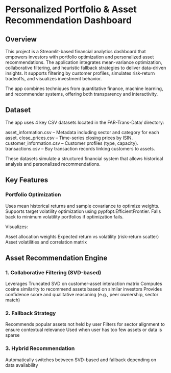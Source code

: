 # Personalized Portfolio & Asset Recommendation Dashboard


## Overview
This project is a Streamlit-based financial analytics dashboard that empowers investors with portfolio optimization and personalized asset recommendations. The application integrates mean-variance optimization, collaborative filtering, and heuristic fallback strategies to deliver data-driven insights. It supports filtering by customer profiles, simulates risk-return tradeoffs, and visualizes investment behavior.

The app combines techniques from quantitative finance, machine learning, and recommender systems, offering both transparency and interactivity.

## Dataset
The app uses 4 key CSV datasets located in the FAR-Trans-Data/ directory:

asset_information.csv – Metadata including sector and category for each asset.
close_prices.csv – Time-series closing prices by ISIN.
customer_information.csv – Customer profiles (type, capacity).
transactions.csv – Buy transaction records linking customers to assets.

These datasets simulate a structured financial system that allows historical analysis and personalized recommendations.


## Key Features
### Portfolio Optimization
Uses mean historical returns and sample covariance to optimize weights.
Supports target volatility optimization using pypfopt.EfficientFrontier.
Falls back to minimum volatility portfolios if optimization fails.

Visualizes:

Asset allocation weights
Expected return vs volatility (risk-return scatter)
Asset volatilities and correlation matrix

## Asset Recommendation Engine
### 1. Collaborative Filtering (SVD-based)
Leverages Truncated SVD on customer-asset interaction matrix
Computes cosine similarity to recommend assets based on similar investors
Provides confidence score and qualitative reasoning (e.g., peer ownership, sector match)

### 2. Fallback Strategy
Recommends popular assets not held by user
Filters for sector alignment to ensure contextual relevance
Used when user has too few assets or data is sparse

### 3. Hybrid Recommendation
Automatically switches between SVD-based and fallback depending on data availability
